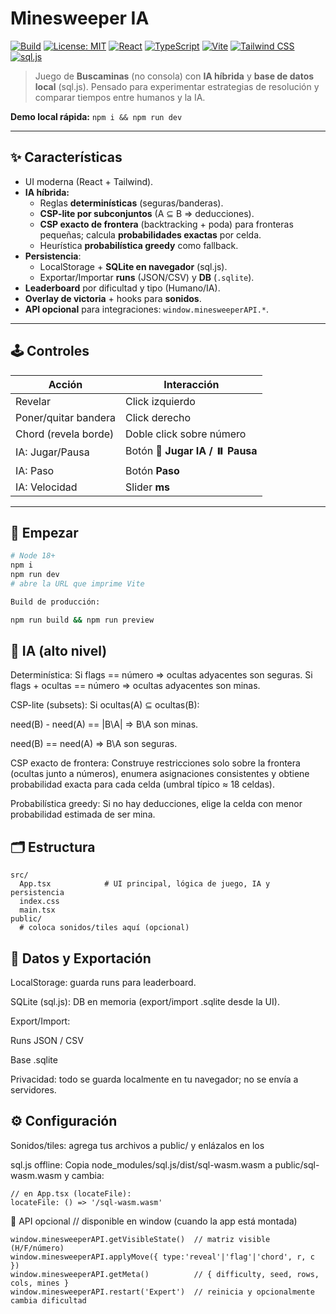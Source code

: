 # Minesweeper IA

[![Build](https://img.shields.io/github/actions/workflow/status/YOUR_GITHUB_USER/YOUR_REPO/ci.yml?branch=main)](https://github.com/YOUR_GITHUB_USER/YOUR_REPO/actions)
[![License: MIT](https://img.shields.io/badge/License-MIT-green.svg)](LICENSE)
[![React](https://img.shields.io/badge/React-18-blue)](https://react.dev/) [![TypeScript](https://img.shields.io/badge/TypeScript-5.x-3178c6)](https://www.typescriptlang.org/) [![Vite](https://img.shields.io/badge/Vite-5.x-646cff)](https://vitejs.dev/) [![Tailwind CSS](https://img.shields.io/badge/Tailwind-3.x-38b2ac)](https://tailwindcss.com/) [![sql.js](https://img.shields.io/badge/sql.js-1.10-ff69b4)](https://sql.js.org/)

> Juego de **Buscaminas** (no consola) con **IA híbrida** y **base de datos local** (sql.js). Pensado para experimentar estrategias de resolución y comparar tiempos entre humanos y la IA.

**Demo local rápida:** `npm i && npm run dev`

---

## ✨ Características

- UI moderna (React + Tailwind).
- **IA híbrida:**
  - Reglas **determinísticas** (seguras/banderas).
  - **CSP-lite por subconjuntos** (A ⊆ B ⇒ deducciones).
  - **CSP exacto de frontera** (backtracking + poda) para fronteras pequeñas; calcula **probabilidades exactas** por celda.
  - Heurística **probabilística greedy** como fallback.
- **Persistencia**:
  - LocalStorage + **SQLite en navegador** (sql.js).
  - Exportar/Importar **runs** (JSON/CSV) y **DB** (`.sqlite`).
- **Leaderboard** por dificultad y tipo (Humano/IA).
- **Overlay de victoria** + hooks para **sonidos**.
- **API opcional** para integraciones: `window.minesweeperAPI.*`.

---

## 🕹️ Controles

| Acción               | Interacción                    |
|---------------------|--------------------------------|
| Revelar             | Click izquierdo                |
| Poner/quitar bandera| Click derecho                  |
| Chord (revela borde)| Doble click sobre número       |
| IA: Jugar/Pausa     | Botón **🤖 Jugar IA / ⏸️ Pausa** |
| IA: Paso            | Botón **Paso**                 |
| IA: Velocidad       | Slider **ms**                  |

---

## 🚀 Empezar

```bash
# Node 18+
npm i
npm run dev
# abre la URL que imprime Vite

Build de producción:

npm run build && npm run preview
```
## 🧠 IA (alto nivel)

Determinística:
Si flags == número ⇒ ocultas adyacentes son seguras.
Si flags + ocultas == número ⇒ ocultas adyacentes son minas.

CSP-lite (subsets):
Si ocultas(A) ⊆ ocultas(B):

need(B) - need(A) == |B\A| ⇒ B\A son minas.

need(B) == need(A) ⇒ B\A son seguras.

CSP exacto de frontera:
Construye restricciones solo sobre la frontera (ocultas junto a números), enumera asignaciones consistentes y obtiene probabilidad exacta para cada celda (umbral típico ≈ 18 celdas).

Probabilística greedy:
Si no hay deducciones, elige la celda con menor probabilidad estimada de ser mina.

## 🗂️ Estructura
```
src/
  App.tsx            # UI principal, lógica de juego, IA y persistencia
  index.css
  main.tsx
public/
  # coloca sonidos/tiles aquí (opcional)
```
## 💾 Datos y Exportación

LocalStorage: guarda runs para leaderboard.

SQLite (sql.js): DB en memoria (export/import .sqlite desde la UI).

Export/Import:

Runs JSON / CSV

Base .sqlite

Privacidad: todo se guarda localmente en tu navegador; no se envía a servidores.

## ⚙️ Configuración

Sonidos/tiles: agrega tus archivos a public/ y enlázalos en los <audio id="sfx-..."> del componente.

sql.js offline:
Copia node_modules/sql.js/dist/sql-wasm.wasm a public/sql-wasm.wasm y cambia:
```
// en App.tsx (locateFile):
locateFile: () => '/sql-wasm.wasm'
```
🔌 API opcional
// disponible en window (cuando la app está montada)
```
window.minesweeperAPI.getVisibleState()  // matriz visible (H/F/número)
window.minesweeperAPI.applyMove({ type:'reveal'|'flag'|'chord', r, c })
window.minesweeperAPI.getMeta()          // { difficulty, seed, rows, cols, mines }
window.minesweeperAPI.restart('Expert')  // reinicia y opcionalmente cambia dificultad
```

